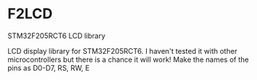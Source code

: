 # F2LCD
STM32F205RCT6 LCD  library

LCD display library for STM32F205RCT6.
I haven't tested it with other microcontrollers but there is a chance it will work!
Make the names of the pins as D0-D7, RS, RW, E
